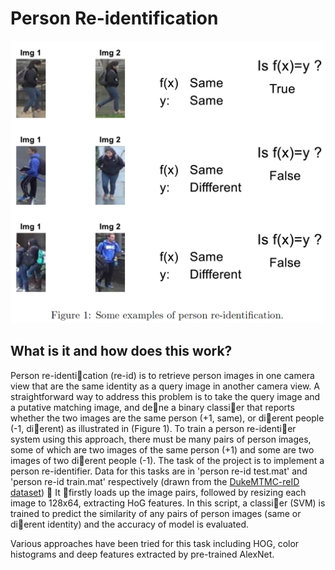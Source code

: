 # Person Re-identification

![example](example.png)

## What is it and how does this work?
Person re-identication (re-id) is to retrieve person images in one camera view that are the same identity
as a query image in another camera view. A straightforward way to address this problem is to take the
query image and a putative matching image, and dene a binary classier that reports whether the two
images are the same person (+1, same), or dierent people (-1, dierent) as illustrated in (Figure 1). To
train a person re-identier system using this approach, there must be many pairs of person images, some
of which are two images of the same person (+1) and some are two images of two dierent people (-1).
The task of the project is to implement a person re-identifier. Data for this tasks are in 'person re-id test.mat' and 'person re-id train.mat' respectively (drawn from the [DukeMTMC-reID dataset](https://github.com/layumi/DukeMTMC-reID_evaluation))

It firstly loads up the image pairs, followed by resizing each image to 128x64, extracting HoG features. In this script, a classier (SVM) is trained to predict the similarity of any pairs of person images (same or dierent identity) and the accuracy of model is evaluated.

Various approaches have been tried for this task including HOG, color histograms and deep features extracted by pre-trained AlexNet.